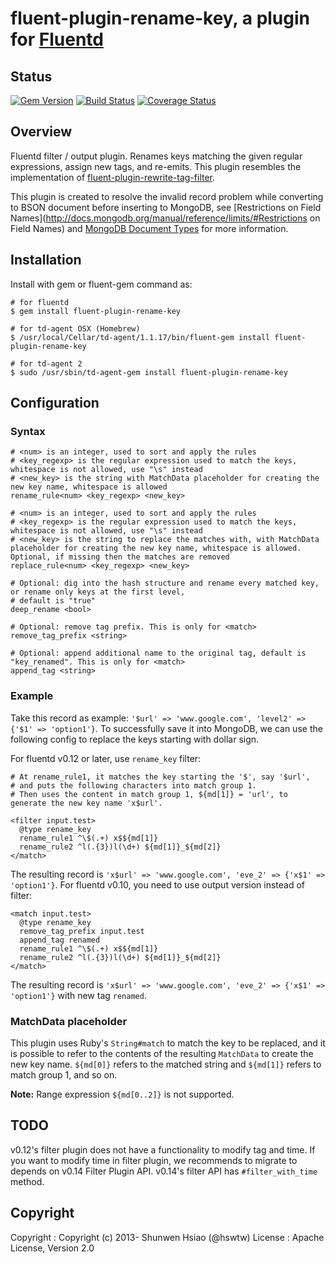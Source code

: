 # fluent-plugin-rename-key, a plugin for [Fluentd](http://fluentd.org)

## Status
[![Gem Version](https://badge.fury.io/rb/fluent-plugin-rename-key.svg)](https://badge.fury.io/rb/fluent-plugin-rename-key)
[![Build Status](https://travis-ci.org/shunwen/fluent-plugin-rename-key.svg?branch=fluentd-v0.12)](https://travis-ci.org/shunwen/fluent-plugin-rename-key)
[![Coverage Status](https://coveralls.io/repos/shunwen/fluent-plugin-rename-key/badge.svg?branch=fluentd-v0.12)](https://coveralls.io/r/shunwen/fluent-plugin-rename-key?branch=fluentd-v0.12)

## Overview

Fluentd filter / output plugin. Renames keys matching the given regular expressions, assign new tags, and re-emits. This plugin resembles the implementation of [fluent-plugin-rewrite-tag-filter](https://github.com/y-ken/fluent-plugin-rewrite-tag-filter).

This plugin is created to resolve the invalid record problem while converting to BSON document before inserting to MongoDB, see [Restrictions on Field Names](http://docs.mongodb.org/manual/reference/limits/#Restrictions on Field Names) and [MongoDB Document Types](http://docs.mongodb.org/meta-driver/latest/legacy/bson/#mongodb-document-types) for more information.

## Installation

Install with gem or fluent-gem command as:

```
# for fluentd
$ gem install fluent-plugin-rename-key

# for td-agent OSX (Homebrew)
$ /usr/local/Cellar/td-agent/1.1.17/bin/fluent-gem install fluent-plugin-rename-key

# for td-agent 2
$ sudo /usr/sbin/td-agent-gem install fluent-plugin-rename-key
```

## Configuration

### Syntax

```
# <num> is an integer, used to sort and apply the rules
# <key_regexp> is the regular expression used to match the keys, whitespace is not allowed, use "\s" instead
# <new_key> is the string with MatchData placeholder for creating the new key name, whitespace is allowed
rename_rule<num> <key_regexp> <new_key>

# <num> is an integer, used to sort and apply the rules
# <key_regexp> is the regular expression used to match the keys, whitespace is not allowed, use "\s" instead
# <new_key> is the string to replace the matches with, with MatchData placeholder for creating the new key name, whitespace is allowed. Optional, if missing then the matches are removed
replace_rule<num> <key_regexp> <new_key>

# Optional: dig into the hash structure and rename every matched key, or rename only keys at the first level,
# default is "true"
deep_rename <bool>

# Optional: remove tag prefix. This is only for <match>
remove_tag_prefix <string>

# Optional: append additional name to the original tag, default is "key_renamed". This is only for <match>
append_tag <string>
```

### Example

Take this record as example: `'$url' => 'www.google.com', 'level2' => {'$1' => 'option1'}`.
To successfully save it into MongoDB, we can use the following config to replace the keys starting with dollar sign.

For fluentd v0.12 or later, use `rename_key` filter:

```
# At rename_rule1, it matches the key starting the '$', say '$url',
# and puts the following characters into match group 1.
# Then uses the content in match group 1, ${md[1]} = 'url', to generate the new key name 'x$url'.

<filter input.test>
  @type rename_key
  rename_rule1 ^\$(.+) x$${md[1]}
  rename_rule2 ^l(.{3})l(\d+) ${md[1]}_${md[2]}
</match>
```

The resulting record is `'x$url' => 'www.google.com', 'eve_2' => {'x$1' => 'option1'}`.
For fluentd v0.10, you need to use output version instead of filter:

```
<match input.test>
  @type rename_key
  remove_tag_prefix input.test
  append_tag renamed
  rename_rule1 ^\$(.+) x$${md[1]}
  rename_rule2 ^l(.{3})l(\d+) ${md[1]}_${md[2]}
</match>
```

The resulting record is `'x$url' => 'www.google.com', 'eve_2' => {'x$1' => 'option1'}` with new tag `renamed`.

### MatchData placeholder

This plugin uses Ruby's `String#match` to match the key to be replaced, and it is possible to refer to the contents of the resulting `MatchData` to create the new key name. `${md[0]}` refers to the matched string and `${md[1]}` refers to match group 1, and so on.

**Note:** Range expression `${md[0..2]}` is not supported.

## TODO

v0.12's filter plugin does not have a functionality to modify tag and time. If you want to modify time in filter plugin, we recommends to migrate to depends on v0.14 Filter Plugin API.
v0.14's filter API has `#filter_with_time` method.

## Copyright

Copyright :  Copyright (c) 2013- Shunwen Hsiao (@hswtw)
License   :  Apache License, Version 2.0

